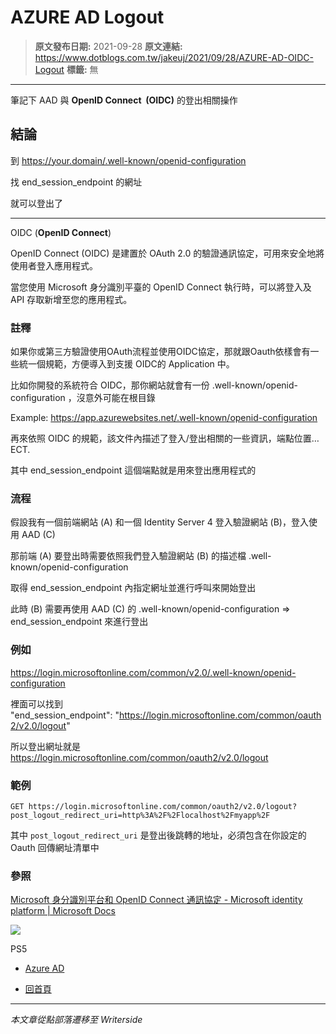 # AZURE AD Logout

> **原文發布日期:** 2021-09-28
> **原文連結:** https://www.dotblogs.com.tw/jakeuj/2021/09/28/AZURE-AD-OIDC-Logout
> **標籤:** 無

---

筆記下 AAD 與 **OpenID Connect  (OIDC)** 的登出相關操作

## 結論

到 <https://your.domain/.well-known/openid-configuration>

找 end\_session\_endpoint 的網址

就可以登出了

---

OIDC (**OpenID Connect**)

OpenID Connect (OIDC) 是建置於 OAuth 2.0 的驗證通訊協定，可用來安全地將使用者登入應用程式。

當您使用 Microsoft 身分識別平臺的 OpenID Connect 執行時，可以將登入及 API 存取新增至您的應用程式。

### 註釋

如果你或第三方驗證使用OAuth流程並使用OIDC協定，那就跟Oauth依樣會有一些統一個規範，方便導入到支援 OIDC的 Application 中。

比如你開發的系統符合 OIDC，那你網站就會有一份 .well-known/openid-configuration ，沒意外可能在根目錄

Example: <https://app.azurewebsites.net/.well-known/openid-configuration>

再來依照 OIDC 的規範，該文件內描述了登入/登出相關的一些資訊，端點位置…ECT.

其中 end\_session\_endpoint 這個端點就是用來登出應用程式的

### 流程

假設我有一個前端網站 (A) 和一個 Identity Server 4 登入驗證網站 (B)，登入使用 AAD (C)

那前端 (A) 要登出時需要依照我們登入驗證網站 (B) 的描述檔 .well-known/openid-configuration

取得 end\_session\_endpoint 內指定網址並進行呼叫來開始登出

此時 (B) 需要再使用 AAD (C) 的 .well-known/openid-configuration => end\_session\_endpoint 來進行登出

### 例如

<https://login.microsoftonline.com/common/v2.0/.well-known/openid-configuration>

裡面可以找到 "end\_session\_endpoint": "<https://login.microsoftonline.com/common/oauth2/v2.0/logout>"

所以登出網址就是 <https://login.microsoftonline.com/common/oauth2/v2.0/logout>

### 範例

```
GET https://login.microsoftonline.com/common/oauth2/v2.0/logout?post_logout_redirect_uri=http%3A%2F%2Flocalhost%2Fmyapp%2F
```

其中 `post_logout_redirect_uri` 是登出後跳轉的地址，必須包含在你設定的 Oauth 回傳網址清單中

### 參照

[Microsoft 身分識別平台和 OpenID Connect 通訊協定 - Microsoft identity platform | Microsoft Docs](https://docs.microsoft.com/zh-tw/azure/active-directory/develop/v2-protocols-oidc#send-a-sign-out-request)

![](https://card.psnprofiles.com/1/jakeuj.png)

PS5

* [Azure AD](/jakeuj/Tags?qq=Azure%20AD)

* [回首頁](/jakeuj)

---

*本文章從點部落遷移至 Writerside*
